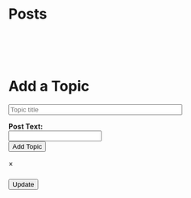 <html lang="en">
<head>
    <meta charset="UTF-8">
    <meta http-equiv="X-UA-Compatible" content="IE=edge">
    <meta name="viewport" content="width=device-width, initial-scale=1.0">
    <title>Forum</title>
    <link rel="stylesheet" href="forum.css">
    <script src="https://ajax.googleapis.com/ajax/libs/jquery/3.6.0/jquery.min.js"></script>
</head>
<body>
<!-- action="http://127.0.0.1:8086/api/forum/create" target="_blank" -->
    <h1>Posts</h1>
    <div class="posts" id="postContainer">
    </div>
    <div class="addWrap">
        <br><br>
        <br>
        <h1>Add a Topic</h1>
        <form method=post action="http://127.0.0.1:8086/api/forum/create">
            <input type="text" name="topic" id="topic" class="topic" size=40 maxlength=50 placeholder="Topic title">
            <P><strong>Post Text:</strong><br>
            <input type="text" id="postText" name="postText" class="postText" >
            <br>
            <button type="submit" class="topicSubmit" id="submitForm">Add Topic</button>
        <!--  -->
    <!-- </div> -->
    <div id="postModal" class="modal">
        <div class="modal-content">
            <span id="closebtn" class="close">&times;</span>
            <h3 id="modalPostTitle"></h3>
            <p id="modalPostText"></p>
            <button type="button" class="updateButton" id="updateButton">Update</button>
        </div>
    </div>
<!-- </body> -->
<script src="forum.js">


        